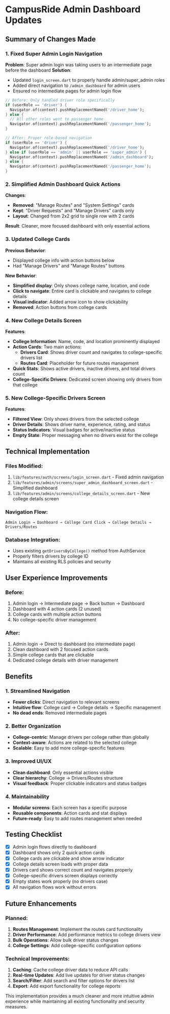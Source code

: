 # CampusRide Admin Dashboard Updates

## Summary of Changes Made

### 1. Fixed Super Admin Login Navigation
**Problem**: Super admin login was taking users to an intermediate page before the dashboard
**Solution**: 
- Updated `login_screen.dart` to properly handle admin/super_admin roles
- Added direct navigation to `/admin_dashboard` for admin users
- Ensured no intermediate pages for admin login flow

```dart
// Before: Only handled driver role specifically
if (userRole == 'driver') {
  Navigator.of(context).pushReplacementNamed('/driver_home');
} else {
  // All other roles went to passenger home
  Navigator.of(context).pushReplacementNamed('/passenger_home');
}

// After: Proper role-based navigation
if (userRole == 'driver') {
  Navigator.of(context).pushReplacementNamed('/driver_home');
} else if (userRole == 'admin' || userRole == 'super_admin') {
  Navigator.of(context).pushReplacementNamed('/admin_dashboard');
} else {
  Navigator.of(context).pushReplacementNamed('/passenger_home');
}
```

### 2. Simplified Admin Dashboard Quick Actions
**Changes**:
- **Removed**: "Manage Routes" and "System Settings" cards
- **Kept**: "Driver Requests" and "Manage Drivers" cards only
- **Layout**: Changed from 2x2 grid to single row with 2 cards

**Result**: Cleaner, more focused dashboard with only essential actions

### 3. Updated College Cards
**Previous Behavior**:
- Displayed college info with action buttons below
- Had "Manage Drivers" and "Manage Routes" buttons

**New Behavior**:
- **Simplified display**: Only shows college name, location, and code
- **Click to navigate**: Entire card is clickable and navigates to college details
- **Visual indicator**: Added arrow icon to show clickability
- **Removed**: Action buttons from college cards

### 4. New College Details Screen
**Features**:
- **College Information**: Name, code, and location prominently displayed
- **Action Cards**: Two main actions:
  - **Drivers Card**: Shows driver count and navigates to college-specific drivers list
  - **Routes Card**: Placeholder for future routes management
- **Quick Stats**: Shows active drivers, inactive drivers, and total drivers count
- **College-Specific Drivers**: Dedicated screen showing only drivers from that college

### 5. New College-Specific Drivers Screen
**Features**:
- **Filtered View**: Only shows drivers from the selected college
- **Driver Details**: Shows driver name, experience, rating, and status
- **Status Indicators**: Visual badges for active/inactive status
- **Empty State**: Proper messaging when no drivers exist for the college

## Technical Implementation

### Files Modified:
1. `lib/features/auth/screens/login_screen.dart` - Fixed admin navigation
2. `lib/features/admin/screens/super_admin_dashboard_screen.dart` - Simplified dashboard
3. `lib/features/admin/screens/college_details_screen.dart` - New college details screen

### Navigation Flow:
```
Admin Login → Dashboard → College Card Click → College Details → Drivers/Routes
```

### Database Integration:
- Uses existing `getDriversByCollege()` method from AuthService
- Properly filters drivers by college ID
- Maintains all existing RLS policies and security

## User Experience Improvements

### Before:
1. Admin login → Intermediate page → Back button → Dashboard
2. Dashboard with 4 action cards (2 unused)
3. College cards with multiple action buttons
4. No college-specific driver management

### After:
1. Admin login → Direct to dashboard (no intermediate page)
2. Clean dashboard with 2 focused action cards
3. Simple college cards that are clickable
4. Dedicated college details with driver management

## Benefits

### 1. Streamlined Navigation
- **Fewer clicks**: Direct navigation to relevant screens
- **Intuitive flow**: College card → College details → Specific management
- **No dead ends**: Removed intermediate pages

### 2. Better Organization
- **College-centric**: Manage drivers per college rather than globally
- **Context-aware**: Actions are related to the selected college
- **Scalable**: Easy to add more college-specific features

### 3. Improved UI/UX
- **Clean dashboard**: Only essential actions visible
- **Clear hierarchy**: College → Drivers/Routes structure
- **Visual feedback**: Proper clickable indicators and status badges

### 4. Maintainability
- **Modular screens**: Each screen has a specific purpose
- **Reusable components**: Action cards and stat displays
- **Future-ready**: Easy to add routes management when needed

## Testing Checklist

- [x] Admin login flows directly to dashboard
- [x] Dashboard shows only 2 quick action cards
- [x] College cards are clickable and show arrow indicator
- [x] College details screen loads with proper data
- [x] Drivers card shows correct count and navigates properly
- [x] College-specific drivers screen displays correctly
- [x] Empty states work properly (no drivers case)
- [x] All navigation flows work without errors

## Future Enhancements

### Planned:
1. **Routes Management**: Implement the routes card functionality
2. **Driver Performance**: Add performance metrics to college drivers view
3. **Bulk Operations**: Allow bulk driver status changes
4. **College Settings**: Add college-specific configuration options

### Technical Improvements:
1. **Caching**: Cache college driver data to reduce API calls
2. **Real-time Updates**: Add live updates for driver status changes
3. **Search/Filter**: Add search and filter options for drivers list
4. **Export**: Add export functionality for college reports

This implementation provides a much cleaner and more intuitive admin experience while maintaining all existing functionality and security measures.
